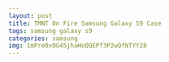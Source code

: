 ```yaml
---
layout: post
title: TMNT On Fire Samsung Galaxy S9 Case
tags: samsung galaxy s9
categories: samsung
img: 1mPre0xOG45jhaHoQQEPf3P2wQfNTYY28
---
```

